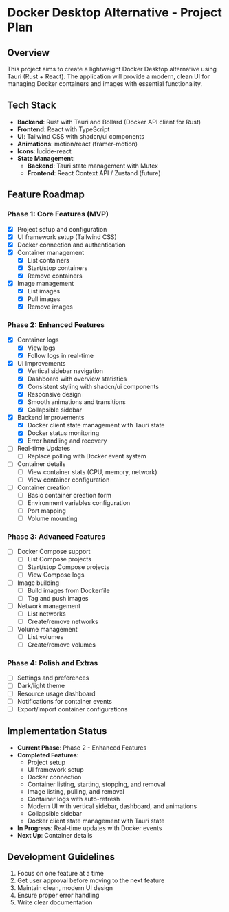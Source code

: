 # Docker Desktop Alternative - Project Plan

## Overview

This project aims to create a lightweight Docker Desktop alternative using Tauri (Rust + React). The application will provide a modern, clean UI for managing Docker containers and images with essential functionality.

## Tech Stack

- **Backend**: Rust with Tauri and Bollard (Docker API client for Rust)
- **Frontend**: React with TypeScript
- **UI**: Tailwind CSS with shadcn/ui components
- **Animations**: motion/react (framer-motion)
- **Icons**: lucide-react
- **State Management**:
  - **Backend**: Tauri state management with Mutex
  - **Frontend**: React Context API / Zustand (future)

## Feature Roadmap

### Phase 1: Core Features (MVP)

- [x] Project setup and configuration
- [x] UI framework setup (Tailwind CSS)
- [x] Docker connection and authentication
- [x] Container management
  - [x] List containers
  - [x] Start/stop containers
  - [x] Remove containers
- [x] Image management
  - [x] List images
  - [x] Pull images
  - [x] Remove images

### Phase 2: Enhanced Features

- [x] Container logs
  - [x] View logs
  - [x] Follow logs in real-time
- [x] UI Improvements
  - [x] Vertical sidebar navigation
  - [x] Dashboard with overview statistics
  - [x] Consistent styling with shadcn/ui components
  - [x] Responsive design
  - [x] Smooth animations and transitions
  - [x] Collapsible sidebar
- [x] Backend Improvements
  - [x] Docker client state management with Tauri state
  - [x] Docker status monitoring
  - [x] Error handling and recovery
- [ ] Real-time Updates
  - [ ] Replace polling with Docker event system
- [ ] Container details
  - [ ] View container stats (CPU, memory, network)
  - [ ] View container configuration
- [ ] Container creation
  - [ ] Basic container creation form
  - [ ] Environment variables configuration
  - [ ] Port mapping
  - [ ] Volume mounting

### Phase 3: Advanced Features

- [ ] Docker Compose support
  - [ ] List Compose projects
  - [ ] Start/stop Compose projects
  - [ ] View Compose logs
- [ ] Image building
  - [ ] Build images from Dockerfile
  - [ ] Tag and push images
- [ ] Network management
  - [ ] List networks
  - [ ] Create/remove networks
- [ ] Volume management
  - [ ] List volumes
  - [ ] Create/remove volumes

### Phase 4: Polish and Extras

- [ ] Settings and preferences
- [ ] Dark/light theme
- [ ] Resource usage dashboard
- [ ] Notifications for container events
- [ ] Export/import container configurations

## Implementation Status

- **Current Phase**: Phase 2 - Enhanced Features
- **Completed Features**:
  - Project setup
  - UI framework setup
  - Docker connection
  - Container listing, starting, stopping, and removal
  - Image listing, pulling, and removal
  - Container logs with auto-refresh
  - Modern UI with vertical sidebar, dashboard, and animations
  - Collapsible sidebar
  - Docker client state management with Tauri state
- **In Progress**: Real-time updates with Docker events
- **Next Up**: Container details

## Development Guidelines

1. Focus on one feature at a time
2. Get user approval before moving to the next feature
3. Maintain clean, modern UI design
4. Ensure proper error handling
5. Write clear documentation
